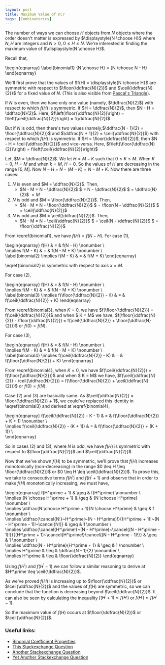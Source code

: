 ```yaml
---
layout: post
title: Maximum Value of nCr
tags: [Combinatorics]
---
```


The number of ways we can choose $H$ objects from $N$ objects where the order doesn't matter is expressed by $\displaystyle{N \choose H}$ where $N,H$ are integers and $N > 0$, $0 \leq H \leq N$. We're interested in finding the maximum value of $\displaystyle{N \choose H}$.

Recall that,

\begin{eqnarray}
\label{binomial1}
{N \choose H} = {N \choose N - H}
\end{eqnarray}

We'll first prove that the values of $f(H) = \displaystyle{N \choose H}$ are symmetric with respect to $\floor{\ddfrac{N}{2}}$ and $\ceil{\ddfrac{N}{2}}$ for a fixed value of $N$. (This is also visible from [Pascal's Triangle](https://en.wikipedia.org/wiki/Pascal%27s_triangle)).

If $N$ is even, then we have only one value (namely, $\ddfrac{N}{2}$) with respect to which $f(H)$ is symmetric. If $H = \ddfrac{N}{2}$, then $N - H = \ddfrac{N}{2}$. Here, $f\left(\floor{\ddfrac{N}{2}}\right) = f\left(\ceil{\ddfrac{N}{2}}\right) = f(\ddfrac{N}{2})$

But if $N$ is odd, then there's two values (namely,$\ddfrac{N - 1}{2} = \floor{\ddfrac{N}{2}}$ and $\ddfrac{N + 1}{2} = \ceil{\ddfrac{N}{2}}$) with respect to which $f(H)$ is symmetric. If $H = \floor{\ddfrac{N}{2}}$, then $N - H = \ceil{\ddfrac{N}{2}}$ and vice-versa. Here, $f\left(\floor{\ddfrac{N}{2}}\right) = f\left(\ceil{\ddfrac{N}{2}}\right)$

Let, $M = \ddfrac{N}{2}$. We let $H = M - K$ such that $0 \leq K \leq M$. When $K = 0$, $H = M$ and when $k = M$, $H = 0$. So the values of $H$ are decreasing in the range $\left[0, M\right]$. Now $N - H$ $=$ $N - (M - K)$ $=$ $N - M + K$. Now there are three cases:

1. $N$ is even and $M = \ddfrac{N}{2}$. Then,
    - $N - M = N - \ddfrac{N}{2}$ $ = N - \ddfrac{N}{2}$ $ = \ddfrac{N}{2}$ $= M$ 
2. $N$ is odd and $M = \floor{\ddfrac{N}{2}}$. Then,
    - $N - M = N - \floor{\ddfrac{N}{2}}$ $ = \floor{N - \ddfrac{N}{2}}$ $ = \ceil{\ddfrac{N}{2}}$
3. $N$ is odd and $M = \ceil{\ddfrac{N}{2}}$. Then,
    - $N - M = N - \ceil{\ddfrac{N}{2}}$ $ = \ceil{N - \ddfrac{N}{2}}$ $ = \floor{\ddfrac{N}{2}}$

From \eqref{binomial1}, we have $f(H) = f(N - H)$. For case $(1)$, 

\begin{eqnarray}
f(H) & = & f(N - H) \nonumber \\\
\implies f(M - K) & = & f(N - M + K) \nonumber \\\
\label{binomial2}
\implies f(M - K) & = & f(M + K)
\end{eqnarray}

\eqref{binomial2} is symmetric with respect to axis $x = M$. 

For case $(2)$,

\begin{eqnarray}
f(H) & = & f(N - H) \nonumber \\\
\implies f(M - K) & = & f(N - M + K) \nonumber \\\
\label{binomial3}
\implies f(\floor{\ddfrac{N}{2}} - K) & = & f(\ceil{\ddfrac{N}{2}} + K)
\end{eqnarray}

From \eqref{binomial3}, when $K = 0$, we have $f(\floor{\ddfrac{N}{2}}) = f(\ceil{\ddfrac{N}{2}})$ and when $ K = M$ we have, $f(\floor{\ddfrac{N}{2}} - \floor{\ddfrac{N}{2}}) = f(\ceil{\ddfrac{N}{2}} + \floor{\ddfrac{N}{2}})$ or $f(0) = f(N)$.

For case $(3)$,

\begin{eqnarray}
f(H) & = & f(N - H) \nonumber \\\
\implies f(M - K) & = & f(N - M + K) \nonumber \\\
\label{binomial4}
\implies  f(\ceil{\ddfrac{N}{2}} - K) & = & f(\floor{\ddfrac{N}{2}} + K)
\end{eqnarray}

From \eqref{binomial4}, when $K = 0$, we have $f(\ceil{\ddfrac{N}{2}}) = f(\floor{\ddfrac{N}{2}})$ and when $ K = M$ we have, $f(\ceil{\ddfrac{N}{2}} - \ceil{\ddfrac{N}{2}}) = f(\floor{\ddfrac{N}{2}} + \ceil{\ddfrac{N}{2}})$ or $f(0) = f(N)$.

Case $(2)$ and $(3)$ are basically same. As $\ceil{\ddfrac{N}{2}} = \floor{\ddfrac{N}{2}} + 1$, we could've replaced this identity in \eqref{binomial3} and derived at \eqref{binomial4},

\begin{eqnarray}
f(\ceil{\ddfrac{N}{2}} - K - 1) & = & f(\floor{\ddfrac{N}{2}} + K + 1) \nonumber \\\
\implies f(\ceil{\ddfrac{N}{2}} - (K + 1)) & = & f(\floor{\ddfrac{N}{2}} + (K + 1)) \\\
\end{eqnarray}

So in cases $(2)$ and $(3)$, where $N$ is odd, we have $f(H)$ is symmetric with respect to $\floor{\ddfrac{N}{2}}$ and $\ceil{\ddfrac{N}{2}}$. 

Now that we've shown $f(H)$ to be symmetric, we'll prove that $f(H)$ increases monotonically (non-decreasing) in the range $0 \leq H \leq \floor{\ddfrac{N}{2}}$ or $0 \leq H \leq \ceil{\ddfrac{N}{2}}$. To prove this, we take to consecutive terms $f(H^\prime)$ and $f(H^\prime + 1)$ and observe that in order to make $f(H)$ monotonically increasing, we must have,

\begin{eqnarray}
f(H^\prime + 1) & \geq & f(H^\prime) \nonumber \\\
\implies {N \choose H^\prime + 1} & \geq & {N \choose H^\prime} \nonumber \\\
\implies \ddfrac{N \choose H^\prime + 1}{N \choose H^\prime} & \geq & 1 \nonumber \\\
\implies \ddfrac{\cancel{N!}~H^\prime!~(N - H^\prime)!}{(H^\prime + 1)!~(N - H^\prime - 1)!~\cancel{N!}} & \geq & 1 \nonumber \\\
\implies \ddfrac{\cancel{H^\prime!}~(N - H^\prime)~\cancel{(N - H^\prime - 1)!}}{(H^\prime + 1)~\cancel{H^\prime!}\cancel{(N - H^\prime - 1)!}} & \geq & 1 \nonumber \\\
\implies \ddfrac{N - H^\prime}{H^\prime + 1} & \geq & 1 \nonumber \\\
\implies H^\prime & \leq & \ddfrac{N - 1}{2} \nonumber \\\
\implies H^\prime & \leq & \floor{\ddfrac{N}{2}}
\end{eqnarray}

Using $f(H^\prime)$ and $f(H^\prime - 1)$ we can follow a similar reasoning to derive at $H^\prime \leq \ceil{\ddfrac{N}{2}}$. 

As we've proved $f(H)$ is increasing up to $\floor{\ddfrac{N}{2}}$ or $\ceil{\ddfrac{N}{2}}$ and the values of $f(H)$ are symmetric, so we can conclude that the function is decreasing beyond $\ceil{\ddfrac{N}{2}}$. It can also be seen by calculating the inequality $f(H^\prime + 1) \leq f(H^\prime)$ or $f(H^\prime) \leq f(H^\prime - 1)$. 

So the maximum value of $f(H)$ occurs at $\floor{\ddfrac{N}{2}}$ or $\ceil{\ddfrac{N}{2}}$. 

### Useful links:
- [Binomial Coefficient Properties](https://en.wikipedia.org/wiki/Binomial_coefficient#Binomial_coefficients_as_polynomials)
- [This Stackexchange Question](https://math.stackexchange.com/questions/823693/prove-that-binom-nk-frac-n-n-kk-viewed-as-a-function-of-k)
- [Another Stackexchange Question](https://math.stackexchange.com/questions/722952/how-do-you-prove-n-choose-k-is-maximum-when-k-is-lceil-tfrac-n2-rcei)
- [Yet Another Stackexchange Question](https://math.stackexchange.com/questions/3717719/find-the-condition-where-the-product-of-two-factorials-is-minimized)
